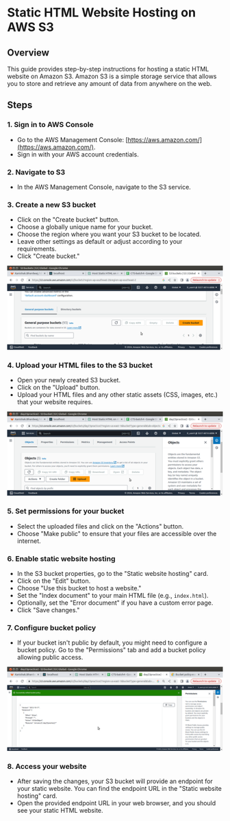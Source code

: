 # Static HTML Website Hosting on AWS S3

## Overview

This guide provides step-by-step instructions for hosting a static HTML website on Amazon S3. Amazon S3 is a simple storage service that allows you to store and retrieve any amount of data from anywhere on the web.

## Steps

### 1. Sign in to AWS Console

- Go to the AWS Management Console: [https://aws.amazon.com/](https://aws.amazon.com/).
- Sign in with your AWS account credentials.

### 2. Navigate to S3

- In the AWS Management Console, navigate to the S3 service.

### 3. Create a new S3 bucket

- Click on the "Create bucket" button.
- Choose a globally unique name for your bucket.
- Choose the region where you want your S3 bucket to be located.
- Leave other settings as default or adjust according to your requirements.
- Click "Create bucket."

![bucket creation image](images/createbucket.png)


### 4. Upload your HTML files to the S3 bucket

- Open your newly created S3 bucket.
- Click on the "Upload" button.
- Upload your HTML files and any other static assets (CSS, images, etc.) that your website requires.

![file upload image](images/uploadfiles.png)

### 5. Set permissions for your bucket

- Select the uploaded files and click on the "Actions" button.
- Choose "Make public" to ensure that your files are accessible over the internet.

### 6. Enable static website hosting

- In the S3 bucket properties, go to the "Static website hosting" card.
- Click on the "Edit" button.
- Choose "Use this bucket to host a website."
- Set the "Index document" to your main HTML file (e.g., `index.html`).
- Optionally, set the "Error document" if you have a custom error page.
- Click "Save changes."

### 7. Configure bucket policy

- If your bucket isn't public by default, you might need to configure a bucket policy. Go to the "Permissions" tab and add a bucket policy allowing public access.

![save bucket policy](images/savebucketpolicy.png)


### 8. Access your website
- After saving the changes, your S3 bucket will provide an endpoint for your static website. You can find the endpoint URL in the "Static website hosting" card.
- Open the provided endpoint URL in your web browser, and you should see your static HTML website.

